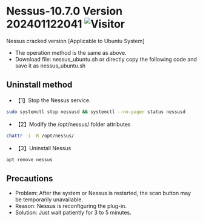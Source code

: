# Nessus-10.7.0 Version 202401122041 ![Visitor](https://visitor-badge.laobi.icu/badge?page_id=k4t3pr0.Nessus-10.7.0-Crack-latest)
Nessus cracked version [Applicable to Ubuntu System]
- The operation method is the same as above.
- Download file: nessus_ubuntu.sh or directly copy the following code and save it as nessus_ubuntu.sh
## Uninstall method
- 【1】Stop the Nessus service.
```sh
sudo systemctl stop nessusd && systemctl --no-pager status nessusd
```
- 【2】Modify the /opt/nessus/ folder attributes
```sh
chattr -i -R /opt/nessus/
```
- 【3】Uninstall Nessus
```sh
apt remove nessus
```
## Precautions
- Problem: After the system or Nessus is restarted, the scan button may be temporarily unavailable.
- Reason: Nessus is reconfiguring the plug-in.
- Solution: Just wait patiently for 3 to 5 minutes.
